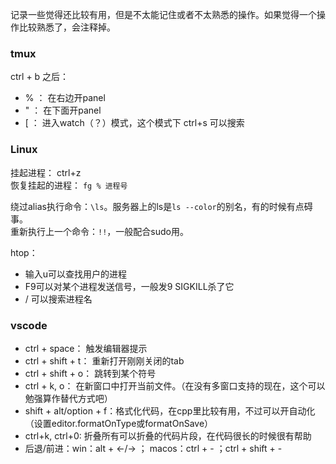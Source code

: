 记录一些觉得还比较有用，但是不太能记住或者不太熟悉的操作。如果觉得一个操作比较熟悉了，会注释掉。

### tmux
ctrl + b 之后：
<!-- - & ： 杀死windows -->
- % ： 在右边开panel
- " ： 在下面开panel
- [ ： 进入watch（？）模式，这个模式下 ctrl+s 可以搜索

### Linux

挂起进程： ctrl+z  
恢复挂起的进程： `fg % 进程号`  
<!-- 回到上一个位置：`cd -`   -->
绕过alias执行命令：`\ls`。服务器上的ls是`ls --color`的别名，有的时候有点碍事。  
重新执行上一个命令：`!!`，一般配合sudo用。

htop：
- 输入u可以查找用户的进程
- F9可以对某个进程发送信号，一般发9 SIGKILL杀了它
- / 可以搜索进程名



### vscode
<!-- - alt + ←/→：光标后退前进 -->
- ctrl + space： 触发编辑器提示
- ctrl + shift + t： 重新打开刚刚关闭的tab
- ctrl + shift + o： 跳转到某个符号
- ctrl + k, o： 在新窗口中打开当前文件。（在没有多窗口支持的现在，这个可以勉强算作替代方式吧）
- shift + alt/option + f：格式化代码，在cpp里比较有用，不过可以开自动化（设置editor.formatOnType或formatOnSave）
- ctrl+k, ctrl+0: 折叠所有可以折叠的代码片段，在代码很长的时候很有帮助
- 后退/前进：win：alt + ←/→ ； macos：ctrl + - ；ctrl + shift + -


